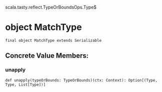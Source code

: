 scala.tasty.reflect.TypeOrBoundsOps.Type$
# object MatchType

<pre><code class="language-scala" >final object MatchType extends Serializable</pre></code>
## Concrete Value Members:
### unapply
<pre><code class="language-scala" >def unapply(typeOrBounds: TypeOrBounds)(ctx: Context): Option[(Type, Type, List[Type])]</pre></code>

